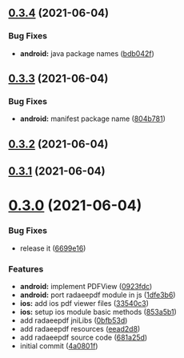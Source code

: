 ## [0.3.4](https://github.com/hamidfzm/react-native-radaeepdf/compare/v0.3.3...v0.3.4) (2021-06-04)


### Bug Fixes

* **android:** java package names ([bdb042f](https://github.com/hamidfzm/react-native-radaeepdf/commit/bdb042f7e535ab5ca6769b987fc4bea20611fee3))

## [0.3.3](https://github.com/hamidfzm/react-native-radaeepdf/compare/v0.3.2...v0.3.3) (2021-06-04)


### Bug Fixes

* **android:** manifest package name ([804b781](https://github.com/hamidfzm/react-native-radaeepdf/commit/804b7818f20f0615ed82332437bd4e93969b857b))

## [0.3.2](https://github.com/hamidfzm/react-native-radaeepdf/compare/v0.3.1...v0.3.2) (2021-06-04)



## [0.3.1](https://github.com/hamidfzm/react-native-radaeepdf/compare/v0.3.1...v0.3.2) (2021-06-04)



# [0.3.0](https://github.com/hamidfzm/react-native-radaeepdf/compare/v0.3.1...v0.3.2) (2021-06-04)


### Bug Fixes

* release it ([6699e16](https://github.com/hamidfzm/react-native-radaeepdf/commit/6699e166f03df0f9345bac600d295400d801a7b8))


### Features

* **android:** implement PDFView ([0923fdc](https://github.com/hamidfzm/react-native-radaeepdf/commit/0923fdccd3a3fc90287d3d1b0564cd96d99bfe8e))
* **android:** port radaeepdf module in js ([1dfe3b6](https://github.com/hamidfzm/react-native-radaeepdf/commit/1dfe3b658f4ac6c8a22adbcc9fcc91174a4744de))
* **ios:** add ios pdf viewer files ([33540c3](https://github.com/hamidfzm/react-native-radaeepdf/commit/33540c336f58fd2b93666208dfda9c0bc332199e))
* **ios:** setup ios module basic methods ([853a5b1](https://github.com/hamidfzm/react-native-radaeepdf/commit/853a5b11373d5e7c55758e9b319780cbd106b29b))
* add radaeepdf jniLibs ([0bfb53d](https://github.com/hamidfzm/react-native-radaeepdf/commit/0bfb53dabfd0819d24d0428a757e2728b194515c))
* add radaeepdf resources ([eead2d8](https://github.com/hamidfzm/react-native-radaeepdf/commit/eead2d82caf54badb192621f6709f524b77517d8))
* add radaeepdf source code ([681a25d](https://github.com/hamidfzm/react-native-radaeepdf/commit/681a25d3b062b22591ec5bc1e2a7bbafc1f407e8))
* initial commit ([4a0801f](https://github.com/hamidfzm/react-native-radaeepdf/commit/4a0801fbba3adc2453fbba708df37c52f21cb555))

